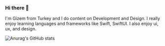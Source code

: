 ### Hi there 👋

I'm Gizem from Turkey and I do content on Development and Design. I really enjoy learning languages and frameworks like Swift, SwiftUI. I also enjoy ui, ux, and design.

![Anurag's GitHub stats](https://github-readme-stats.vercel.app/api?username=gizemturker&theme=dark&show_icons=true)
